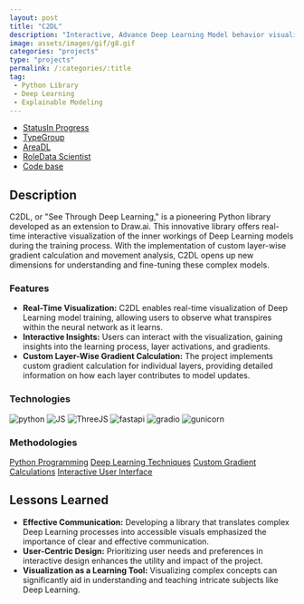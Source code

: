 ```yaml
---
layout: post
title: "C2DL"
description: "Interactive, Advance Deep Learning Model behavior visualization application"
image: assets/images/gif/g8.gif
categories: "projects"
type: "projects"
permalink: /:categories/:title
tag:
 - Python Library
 - Deep Learning
 - Explainable Modeling
---
```


<div id="main">
	<section id='second'>
		<div class="inner no-padding">
			<div class="tag-container">
                    <ul class="actions">
                        <li><a href="#" class="button special small disable">Status</a><a href="#" class="button small disable">In Progress</a></li>
                        <li><a href="#" class="button special small disable">Type</a><a href="#" class="button small disable">Group</a></li>
                        <li><a href="#" class="button special small disable">Area</a><a href="#" class="button small disable">DL</a></li>
						<li><a href="#" class="button special small disable">Role</a><a href="#" class="button small disable">Data Scientist</a></li>
						<li><a href="#" class="button special small disable"><i class="fab fa-github"></i></a><a href="#link" class="button small">Code base</a></li>
                    </ul>
            </div>
			<div>
				<h2>Description</h2>
				<p>C2DL, or "See Through Deep Learning," is a pioneering Python library developed as an extension to Draw.ai. This innovative library offers real-time interactive visualization of the inner workings of Deep Learning models during the training process. With the implementation of custom layer-wise gradient calculation and movement analysis, C2DL opens up new dimensions for understanding and fine-tuning these complex models.</p>
					<h3>Features</h3>
					<ul class='fa-ul'>
						<li><i class="fa-li fa fa-check-square"></i><b>Real-Time Visualization:</b> C2DL enables real-time visualization of Deep Learning model training, allowing users to observe what transpires within the neural network as it learns.</li>
						<li><i class="fa-li fa fa-check-square"></i><b>Interactive Insights:</b> Users can interact with the visualization, gaining insights into the learning process, layer activations, and gradients.</li>
						<li><i class="fa-li fa fa-check-square"></i><b>Custom Layer-Wise Gradient Calculation:</b> The project implements custom gradient calculation for individual layers, providing detailed information on how each layer contributes to model updates.</li>
					</ul>
			</div>
			<div class="row">
				<div class="6u 12u$(small)">
					<h3>Technologies</h3>
					<div class='logos-container'>
						<img src="{% link assets/images/logos/python.png %}" alt="python" class="logos">
						<img src="{% link assets/images/logos/JS.png %}" alt="JS" class="logos">
						<img src="{% link assets/images/logos/threejs.png %}" alt="ThreeJS" class="logos">
						<img src="{% link assets/images/logos/fastapi.png %}" alt="fastapi" class="logos">
						<img src="{% link assets/images/logos/gradio.png %}" alt="gradio" class="logos">
						<img src="{% link assets/images/logos/gunicorn.png %}" alt="gunicorn" class="logos">
					</div>
				</div>
				<div class="6u$ 12u$(small) ">
					<h3>Methodologies</h3>
					<p><a href="#" class="button small disable">Python Programming</a>
					   <a href="#" class="button small disable">Deep Learning Techniques</a>
					   <a href="#" class="button small disable">Custom Gradient Calculations</a>
					   <a href="#" class="button small disable">Interactive User Interface</a>
					</p>
				</div>
			</div>
		</div>
	</section>
	<section id='third'>
		<div class="inner no-padding">
			<!-- <div>
				<h2>Project Visualization</h2>
				<div id="slider">  
					<div class="slides">  
					<img src="https://hhsbanner.com/wp-content/uploads/2019/03/victoria_falls-900x300.jpg" width="100%" />
					</div>
					<div class="slides">  
					<img src="https://blog.cognifit.com/wp-content/uploads/2019/11/hiking-900x300.jpg" width="100%" />
					</div>
					<div class="slides">  
					<img src="https://travelfree.info/wp-content/uploads/2018/02/croatia-waterfall-in-deep-forest-of-Cr-12755165-900x300.jpg" width="100%" />
					</div> 
					<div class="slides">  
					<img src="https://www.piemonturismo.it/site/wp-content/uploads/2014/07/13-laghi-grande.jpg" width="100%" />
					</div> 
					<div class="slides">  
					<img src="https://improvephotography.com/wp-content/uploads/2017/09/Julian-Baird-20170914-3-900px.jpg" width="100%" />
					</div>  
				</div>
				<script src="{{ site.baseurl }}assets/js/image_slider.js"></script>
			</div> -->
			<div>
				<h2>Lessons Learned</h2>
				<ul class='fa-ul'>
					<li><i class="fa-li fa fa-check-square"></i><b>Effective Communication:</b> Developing a library that translates complex Deep Learning processes into accessible visuals emphasized the importance of clear and effective communication.</li>
					<li><i class="fa-li fa fa-check-square"></i><b>User-Centric Design:</b> Prioritizing user needs and preferences in interactive design enhances the utility and impact of the project.</li>
					<li><i class="fa-li fa fa-check-square"></i><b>Visualization as a Learning Tool:</b> Visualizing complex concepts can significantly aid in understanding and teaching intricate subjects like Deep Learning.</li>
				</ul>
			</div>
		</div>
	</section>
</div>



	

